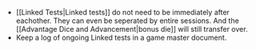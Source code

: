 - [[Linked Tests|Linked tests]] do not need to be immediately after eachother. They can even be seperated by entire sessions. And the [[Advantage Dice and Advancement|bonus die]] will still transfer over. 
- Keep a log of ongoing Linked tests in a game master document. 